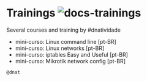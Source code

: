 # Trainings ![docs-trainings](https://img.shields.io/badge/docs-PtBR_trainings-green)
Several courses and training by #dnatividade

- mini-curso: Linux command line [pt-BR]
- mini-curso: Linux networks [pt-BR]
- mini-curso: iptables Easy and Useful [pt-BR]
- mini-curso: Mikrotik network config [pt-BR]

```
@dnat
```



